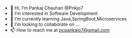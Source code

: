 - 👋 Hi, I’m Pankaj Chauhan @Pnkjo7
- 👀 I’m interested in Software Development
- 🌱 I’m currently learning Java,SpringBoot,Microservices
- 💞️ I’m looking to collaborate on ...
- 📫 How to reach me at pcpankajo7@gmail.com

<!---
Pnkjo7/Pnkjo7 is a ✨ special ✨ repository because its `README.md` (this file) appears on your GitHub profile.
You can click the Preview link to take a look at your changes.
--->
